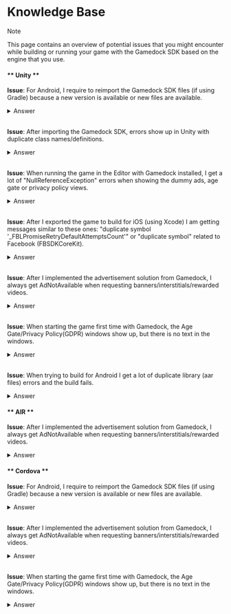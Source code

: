 # Knowledge Base

> [!NOTE]
> This page contains an overview of potential issues that you might encounter while building or running your game with the Gamedock SDK based on the engine that you use.

<!-- tabs:start -->

#### ** Unity **

**Issue**: For Android, I require to reimport the Gamedock SDK files (if using Gradle) because a new version is available or new files are available.

<details>
 <summary>Answer</summary>

The easiest way to reimport all the Gamedock SDK files is to clear your gradle cache. In order to do so, follow the following instructions: [https://stackoverflow.com/a/30450020](https://stackoverflow.com/a/30450020).

</details>
<br>

**Issue**: After importing the Gamedock SDK, errors show up in Unity with duplicate class names/definitions.

<details>
 <summary>Answer</summary>

This issue can occur if you game code project doesn't use namespace for it's classes. There are two ways to fix this: either modify your existing class definitions to use namespaces (recommended way as this can avoid issues with updates of the SDK as well as other SDK which might use similar terminology) or modify the classes/code in the SDK supplied code (this will have to be redone again with a new update).

</details>
<br>

**Issue**: When running the game in the Editor with Gamedock installed, I get a lot of "NullReferenceException" errors when showing the dummy ads, age gate or privacy policy views.

<details>
 <summary>Answer</summary>

The issue can appear if you are using an older Unity version (2018.x) due to the fact that prefab structure was changed with 2019.x and Gamedock uses that version when exporting the SDK. In order to solve this issue please download the following folder and replace it in “Assets/Gamedock/Editor/“ : [Prefab missing script fix](https://splashscreens.cdn.spilcloud.com/files/1574351079_Prefabs.zip).

</details>
<br>

**Issue**: After I exported the game to build for iOS (using Xcode) I am getting messages similar to these ones: "duplicate symbol '_FBLPromiseRetryDefaultAttemptsCount'" or "duplicate symbol" related to Facebook (FBSDKCoreKit).

<details>
 <summary>Answer</summary>

This can occur if you use your own implementation of Firebase instead of the one provided by the SDK or you implement the Facebook SDK. Some of the common dependency can be disabled via the Configuration/iOS menu for the Gamedock SDK. If the duplicated symbol relates to a framework not mentioned in the Configuration menu, you can remove importing of libraries in the "GamedockIOSBuildPostProcess" script located in "Gamedock/Editor/PostBuild".

</details>
<br>

**Issue**: After I implemented the advertisement solution from Gamedock, I always get AdNotAvailable when requesting banners/interstitials/rewarded videos.

<details>
 <summary>Answer</summary>

There are several common mistakes that might be causing this issue. The first is that as of 3.9.x or above, it is required that you do any ad related requests/operations only after the callback OnAdsInitialized has been fired (you need to listen to this callback). Another mistake might be that the advertisement (AdMob) module has not been enabled in the Gamedock SDK->Configuration->Android/iOS window. The last could be that the advertisement configuration was not yet added for your game in the Gamedock Console. In this case contact your Game Producer/Gamedock Representative.

</details>
<br>

**Issue**: When starting the game first time with Gamedock, the Age Gate/Privacy Policy(GDPR) windows show up, but there is no text in the windows.

<details>
 <summary>Answer</summary>

In general, missing text in the Age Gate or Privacy Policy(GDPR) windows is related to either missing the "defaultGameConfig.json" in the build or not having setup properly the SDK Config in the Gamedock Console (and not retrieving it through the Gamedock SDK->Configurations->Create Default Configuration Files functionality). If you are using OBB files for Android, please make sure to read this documentation section: [https://azerion.github.io/gamedock-sdk/#/platformSpecificComponents?id=building-and-publishing](https://azerion.github.io/gamedock-sdk/#/platformSpecificComponents?id=building-and-publishing)

</details>
<br>

**Issue**: When trying to build for Android I get a lot of duplicate library (aar files) errors and the build fails.

<details>
 <summary>Answer</summary>

The reason why you would get duplicate library (aar files) erros could be that you have both these libraries imported as files in the "Assets/Plugins/Android" folder as well as imported through the "mainTemplate.gradle" file. The first thing you can do to spot duplicates is to use the "Verify Android Setup" option from Gamedock. This can be found in the Gamedock SDK->Configuration->Android->Verify Android Setup. If no errors appear in the Editor Console, investigate manually the "Assets/Plugins/Android" folder an make sure you have as little ".aar" files as possible and instead import those dependencies through the "mainTemplate.gradle" file. If you are using the Play Resolver also make sure to disable automatic importing of ".aar" files when resolving dependencies.

</details>


#### ** AIR **

**Issue**: After I implemented the advertisement solution from Gamedock, I always get AdNotAvailable when requesting banners/interstitials/rewarded videos.

<details>
 <summary>Answer</summary>

There are several common mistakes that might be causing this issue. The first is that as of 3.9.x or above, it is required that you do any ad related requests/operations only after the callback OnAdsInitialized has been fired (you need to listen to this callback). Another mistake could be that the advertisement configuration was not yet added for your game in the Gamedock Console. In this case contact your Game Producer/Gamedock Representative.

</details>


#### ** Cordova **

**Issue**: For Android, I require to reimport the Gamedock SDK files (if using Gradle) because a new version is available or new files are available.

<details>
 <summary>Answer</summary>

The easiest way to reimport all the Gamedock SDK files is to clear your gradle cache. In order to do so, follow the following instructions: [https://stackoverflow.com/a/30450020](https://stackoverflow.com/a/30450020).

</details>
<br>

**Issue**: After I implemented the advertisement solution from Gamedock, I always get AdNotAvailable when requesting banners/interstitials/rewarded videos.

<details>
 <summary>Answer</summary>

There are several common mistakes that might be causing this issue. The first is that as of 3.9.x or above, it is required that you do any ad related requests/operations only after the callback OnAdsInitialized has been fired (you need to listen to this callback). Another mistake could be that the advertisement configuration was not yet added for your game in the Gamedock Console. In this case contact your Game Producer/Gamedock Representative.

</details>
<br>

**Issue**: When starting the game first time with Gamedock, the Age Gate/Privacy Policy(GDPR) windows show up, but there is no text in the windows.

<details>
 <summary>Answer</summary>

In general missing text in the Age Gate or Privacy Policy(GDPR) windows is related to either missing the "defaultGameConfig.json" in the build or not having setup properly the SDK Config in the Gamedock Console.

</details>


<!-- tabs:end -->